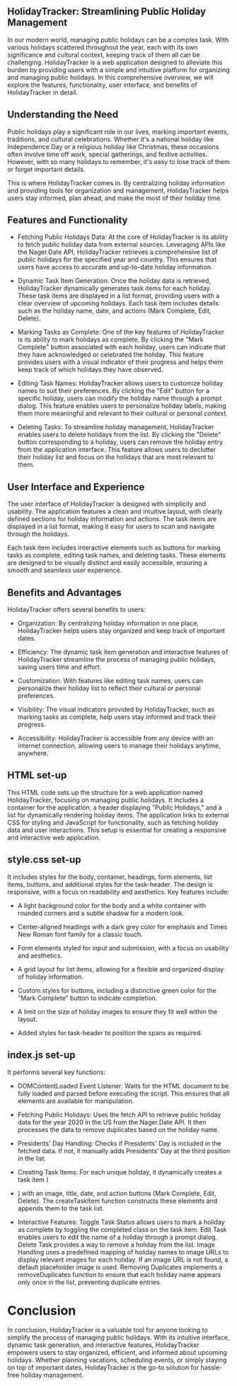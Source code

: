 ## HolidayTracker: Streamlining Public Holiday Management
In our modern world, managing public holidays can be a complex task. With various holidays scattered throughout the year, each with its own significance and cultural context, keeping track of them all can be challenging. HolidayTracker is a web application designed to alleviate this burden by providing users with a simple and intuitive platform for organizing and managing public holidays. In this comprehensive overview, we will explore the features, functionality, user interface, and benefits of HolidayTracker in detail.

## Understanding the Need
Public holidays play a significant role in our lives, marking important events, traditions, and cultural celebrations. Whether it's a national holiday like Independence Day or a religious holiday like Christmas, these occasions often involve time off work, special gatherings, and festive activities. However, with so many holidays to remember, it's easy to lose track of them or forget important details.

This is where HolidayTracker comes in. By centralizing holiday information and providing tools for organization and management, HolidayTracker helps users stay informed, plan ahead, and make the most of their holiday time.

## Features and Functionality
- Fetching Public Holidays Data: At the core of HolidayTracker is its ability to fetch public holiday data from external sources. Leveraging APIs like the Nager.Date API, HolidayTracker retrieves a comprehensive list of public holidays for the specified year and country. This ensures that users have access to accurate and up-to-date holiday information.

- Dynamic Task Item Generation: Once the holiday data is retrieved, HolidayTracker dynamically generates task items for each holiday. These task items are displayed in a list format, providing users with a clear overview of upcoming holidays. Each task item includes details such as the holiday name, date, and actions (Mark Complete, Edit, Delete).

- Marking Tasks as Complete: One of the key features of HolidayTracker is its ability to mark holidays as complete. By clicking the "Mark Complete" button associated with each holiday, users can indicate that they have acknowledged or celebrated the holiday. This feature provides users with a visual indicator of their progress and helps them keep track of which holidays they have observed.

- Editing Task Names: HolidayTracker allows users to customize holiday names to suit their preferences. By clicking the "Edit" button for a specific holiday, users can modify the holiday name through a prompt dialog. This feature enables users to personalize holiday labels, making them more meaningful and relevant to their cultural or personal context.

- Deleting Tasks: To streamline holiday management, HolidayTracker enables users to delete holidays from the list. By clicking the "Delete" button corresponding to a holiday, users can remove the holiday entry from the application interface. This feature allows users to declutter their holiday list and focus on the holidays that are most relevant to them.

## User Interface and Experience
The user interface of HolidayTracker is designed with simplicity and usability. The application features a clean and intuitive layout, with clearly defined sections for holiday information and actions. The task items are displayed in a list format, making it easy for users to scan and navigate through the holidays.

Each task item includes interactive elements such as buttons for marking tasks as complete, editing task names, and deleting tasks. These elements are designed to be visually distinct and easily accessible, ensuring a smooth and seamless user experience.

## Benefits and Advantages
HolidayTracker offers several benefits to users:

- Organization: By centralizing holiday information in one place, HolidayTracker helps users stay organized and keep track of important dates.

- Efficiency: The dynamic task item generation and interactive features of HolidayTracker streamline the process of managing public holidays, saving users time and effort.

- Customization: With features like editing task names, users can personalize their holiday list to reflect their cultural or personal preferences.

- Visibility: The visual indicators provided by HolidayTracker, such as marking tasks as complete, help users stay informed and track their progress.

- Accessibility: HolidayTracker is accessible from any device with an internet connection, allowing users to manage their holidays anytime, anywhere.

## HTML set-up

This HTML code sets up the structure for a web application named HolidayTracker, focusing on managing public holidays. It includes a container for the application, a header displaying "Public Holidays," and a list for dynamically rendering holiday items. The application links to external CSS for styling and JavaScript for functionality, such as fetching holiday data and user interactions. This setup is essential for creating a responsive and interactive web application.

## style.css set-up
It includes styles for the body, container, headings, form elements, list items, buttons, and additional styles for the task-header. The design is responsive, with a focus on readability and aesthetics. Key features include:

- A light background color for the body and a white container with rounded corners and a subtle shadow for a modern look.

- Center-aligned headings with a dark grey color for emphasis and Times New Roman font family for a classic touch.

- Form elements styled for input and submission, with a focus on usability and aesthetics.
- A grid layout for list items, allowing for a flexible and organized display of holiday information.
- Custom styles for buttons, including a distinctive green color for the "Mark Complete" button to indicate completion.

- A limit on the size of holiday images to ensure they fit well within the layout.
- Added styles for task-header to position the spans as required.

## index.js set-up
It performs several key functions:

- DOMContentLoaded Event Listener: Waits for the HTML document to be fully loaded and parsed before executing the script. This ensures that all elements are available for manipulation.

- Fetching Public Holidays: Uses the fetch API to retrieve public holiday data for the year 2020 in the US from the Nager.Date API. It then processes the data to remove duplicates based on the holiday name.

- Presidents' Day Handling: Checks if Presidents' Day is included in the fetched data. If not, it manually adds Presidents' Day at the third position in the list.

- Creating Task Items: For each unique holiday, it dynamically creates a task item (<li>) with an image, title, date, and action buttons (Mark Complete, Edit, Delete). The createTaskItem function constructs these elements and appends them to the task list.

- Interactive Features: Toggle Task Status allows users to mark a holiday as complete by toggling the completed class on the task item. Edit Task enables users to edit the name of a holiday through a prompt dialog. Delete Task provides a way to remove a holiday from the list. Image Handling uses a predefined mapping of holiday names to image URLs to display relevant images for each holiday. If an image URL is not found, a default placeholder image is used. Removing Duplicates implements a removeDuplicates function to ensure that each holiday name appears only once in the list, preventing duplicate entries.
# Conclusion
In conclusion, HolidayTracker is a valuable tool for anyone looking to simplify the process of managing public holidays. With its intuitive interface, dynamic task generation, and interactive features, HolidayTracker empowers users to stay organized, efficient, and informed about upcoming holidays. Whether planning vacations, scheduling events, or simply staying on top of important dates, HolidayTracker is the go-to solution for hassle-free holiday management.
